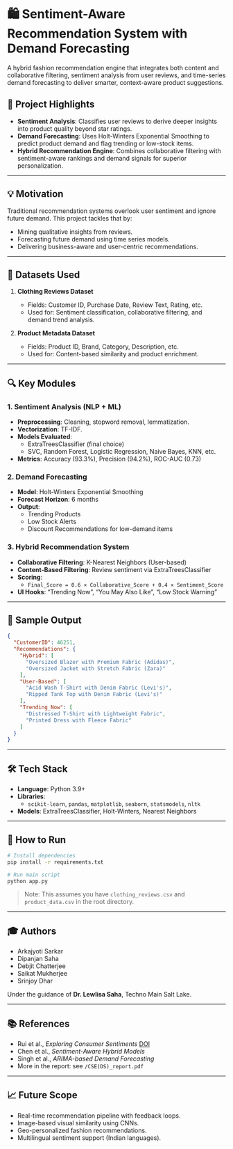 # 🛍️ Sentiment-Aware Recommendation System with Demand Forecasting

A hybrid fashion recommendation engine that integrates both content and collaborative filtering, sentiment analysis from user reviews, and time-series demand forecasting to deliver smarter, context-aware product suggestions.

## 📌 Project Highlights

- **Sentiment Analysis**: Classifies user reviews to derive deeper insights into product quality beyond star ratings.
- **Demand Forecasting**: Uses Holt-Winters Exponential Smoothing to predict product demand and flag trending or low-stock items.
- **Hybrid Recommendation Engine**: Combines collaborative filtering with sentiment-aware rankings and demand signals for superior personalization.

---

## 💡 Motivation

Traditional recommendation systems overlook user sentiment and ignore future demand. This project tackles that by:
- Mining qualitative insights from reviews.
- Forecasting future demand using time series models.
- Delivering business-aware and user-centric recommendations.

---

## 📁 Datasets Used

1. **Clothing Reviews Dataset**
   - Fields: Customer ID, Purchase Date, Review Text, Rating, etc.
   - Used for: Sentiment classification, collaborative filtering, and demand trend analysis.

2. **Product Metadata Dataset**
   - Fields: Product ID, Brand, Category, Description, etc.
   - Used for: Content-based similarity and product enrichment.

---

## 🔍 Key Modules

### 1. Sentiment Analysis (NLP + ML)
- **Preprocessing**: Cleaning, stopword removal, lemmatization.
- **Vectorization**: TF-IDF.
- **Models Evaluated**:
  - ExtraTreesClassifier (final choice)
  - SVC, Random Forest, Logistic Regression, Naive Bayes, KNN, etc.
- **Metrics**: Accuracy (93.3%), Precision (94.2%), ROC-AUC (0.73)

### 2. Demand Forecasting
- **Model**: Holt-Winters Exponential Smoothing
- **Forecast Horizon**: 6 months
- **Output**:
  - Trending Products
  - Low Stock Alerts
  - Discount Recommendations for low-demand items

### 3. Hybrid Recommendation System
- **Collaborative Filtering**: K-Nearest Neighbors (User-based)
- **Content-Based Filtering**: Review sentiment via ExtraTreesClassifier
- **Scoring**:
  - `Final_Score = 0.6 × Collaborative_Score + 0.4 × Sentiment_Score`
- **UI Hooks**: “Trending Now”, “You May Also Like”, “Low Stock Warning”

---

## 🔢 Sample Output

```json
{
  "CustomerID": 46251,
  "Recommendations": {
    "Hybrid": [
      "Oversized Blazer with Premium Fabric (Adidas)",
      "Oversized Jacket with Stretch Fabric (Zara)"
    ],
    "User-Based": [
      "Acid Wash T-Shirt with Denim Fabric (Levi's)",
      "Ripped Tank Top with Denim Fabric (Levi's)"
    ],
    "Trending_Now": [
      "Distressed T-Shirt with Lightweight Fabric",
      "Printed Dress with Fleece Fabric"
    ]
  }
}
```

---

## 🛠️ Tech Stack

- **Language**: Python 3.9+
- **Libraries**:
  - `scikit-learn`, `pandas`, `matplotlib`, `seaborn`, `statsmodels`, `nltk`
- **Models**: ExtraTreesClassifier, Holt-Winters, Nearest Neighbors

---

## 🚀 How to Run

```bash
# Install dependencies
pip install -r requirements.txt

# Run main script
python app.py
```

> Note: This assumes you have `clothing_reviews.csv` and `product_data.csv` in the root directory.

---

## 🎓 Authors

- Arkajyoti Sarkar
- Dipanjan Saha
- Debjit Chatterjee
- Saikat Mukherjee
- Srinjoy Dhar

Under the guidance of **Dr. Lewlisa Saha**, Techno Main Salt Lake.

---

## 📚 References

- Rui et al., *Exploring Consumer Sentiments* [DOI](https://doi.org/10.1016/j.jretconser.2024.104097)
- Chen et al., *Sentiment-Aware Hybrid Models*
- Singh et al., *ARIMA-based Demand Forecasting*
- More in the report: see `/CSE(DS)_report.pdf`

---

## 📈 Future Scope

- Real-time recommendation pipeline with feedback loops.
- Image-based visual similarity using CNNs.
- Geo-personalized fashion recommendations.
- Multilingual sentiment support (Indian languages).
